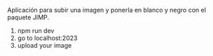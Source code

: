 Aplicación para subir una imagen y ponerla en blanco y negro con el paquete JIMP.

1. npm run dev
2. go to localhost:2023
3. upload your image